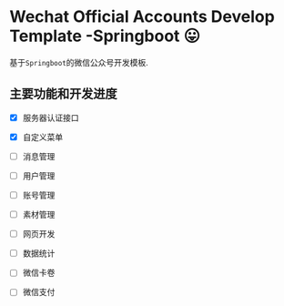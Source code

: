 # Wechat Official Accounts Develop Template -Springboot 😛

基于`Springboot`的微信公众号开发模板.

## 主要功能和开发进度  
- [x] 服务器认证接口  
- [x] 自定义菜单  
- [ ] 消息管理  
- [ ] 用户管理  
- [ ] 账号管理  
- [ ] 素材管理  
- [ ] 网页开发  
- [ ] 数据统计  
- [ ] 微信卡卷  
- [ ] 微信支付  



